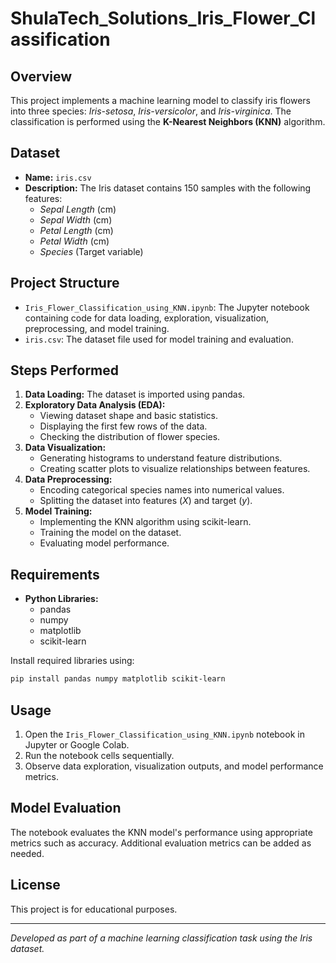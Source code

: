 # ShulaTech_Solutions_Iris_Flower_Classification

## Overview
This project implements a machine learning model to classify iris flowers into three species: *Iris-setosa*, *Iris-versicolor*, and *Iris-virginica*. The classification is performed using the **K-Nearest Neighbors (KNN)** algorithm.

## Dataset
- **Name:** `iris.csv`
- **Description:** The Iris dataset contains 150 samples with the following features:
  - *Sepal Length* (cm)
  - *Sepal Width* (cm)
  - *Petal Length* (cm)
  - *Petal Width* (cm)
  - *Species* (Target variable)

## Project Structure
- `Iris_Flower_Classification_using_KNN.ipynb`: The Jupyter notebook containing code for data loading, exploration, visualization, preprocessing, and model training.
- `iris.csv`: The dataset file used for model training and evaluation.

## Steps Performed
1. **Data Loading:** The dataset is imported using pandas.
2. **Exploratory Data Analysis (EDA):**
   - Viewing dataset shape and basic statistics.
   - Displaying the first few rows of the data.
   - Checking the distribution of flower species.
3. **Data Visualization:**
   - Generating histograms to understand feature distributions.
   - Creating scatter plots to visualize relationships between features.
4. **Data Preprocessing:**
   - Encoding categorical species names into numerical values.
   - Splitting the dataset into features (*X*) and target (*y*).
5. **Model Training:**
   - Implementing the KNN algorithm using scikit-learn.
   - Training the model on the dataset.
   - Evaluating model performance.

## Requirements
- **Python Libraries:**
  - pandas
  - numpy
  - matplotlib
  - scikit-learn

Install required libraries using:
```bash
pip install pandas numpy matplotlib scikit-learn
```

## Usage
1. Open the `Iris_Flower_Classification_using_KNN.ipynb` notebook in Jupyter or Google Colab.
2. Run the notebook cells sequentially.
3. Observe data exploration, visualization outputs, and model performance metrics.

## Model Evaluation
The notebook evaluates the KNN model's performance using appropriate metrics such as accuracy. Additional evaluation metrics can be added as needed.

## License
This project is for educational purposes.

---
*Developed as part of a machine learning classification task using the Iris dataset.*

